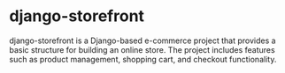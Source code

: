 ﻿# django-storefront
django-storefront is a Django-based e-commerce project that provides a basic structure for building an online store. The project includes features such as product management, shopping cart, and checkout functionality.

